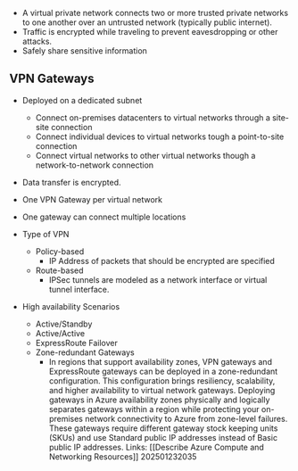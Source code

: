 
* A virtual private network connects two or more trusted private networks to one another over an untrusted network (typically public internet).
* Traffic is encrypted while traveling to prevent eavesdropping or other attacks.
* Safely share sensitive information

## VPN Gateways

* Deployed on a dedicated subnet
	* Connect on-premises datacenters to virtual networks through a site-site connection
	* Connect individual devices to virtual networks tough a point-to-site connection
	* Connect virtual networks to other virtual networks though a network-to-network connection
* Data transfer is encrypted.
* One VPN Gateway per virtual network
* One gateway can connect multiple locations

* Type of VPN
	* Policy-based
		* IP Address of packets that should be encrypted are specified
	* Route-based
		* IPSec tunnels are modeled as a network interface or virtual tunnel interface.

* High availability Scenarios
	* Active/Standby
	* Active/Active
	* ExpressRoute Failover
	* Zone-redundant Gateways
		* In regions that support availability zones, VPN gateways and ExpressRoute gateways can be deployed in a zone-redundant configuration. This configuration brings resiliency, scalability, and higher availability to virtual network gateways. Deploying gateways in Azure availability zones physically and logically separates gateways within a region while protecting your on-premises network connectivity to Azure from zone-level failures. These gateways require different gateway stock keeping units (SKUs) and use Standard public IP addresses instead of Basic public IP addresses.
Links:
[[Describe Azure Compute and Networking Resources]]
202501232035